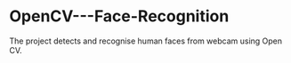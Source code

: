 # OpenCV---Face-Recognition
The project detects and recognise human faces from webcam using Open CV.
